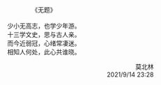 <center>
《无题》<br>
<br>
少小无高志，也学少年游。<br>
十三学文史，思与古人亲。<br>
而今近弱冠，心绪常凄迷。<br>
相知人何处，此心共谁晓。
</center>
<p align="right">莫北林<br>2021/9/14 23:28</p>
<p align="right"></p>